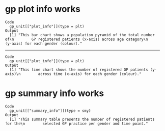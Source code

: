 # gp plot info works

    Code
      gp_unit[["plot_info"]](type = plt)
    Output
      [1] "This bar chart shows a population pyramid of the total number of\n        GP registered patients (x-axis) across age category\n        (y-axis) for each gender (colour)."

---

    Code
      gp_unit[["plot_info"]](type = plt)
    Output
      [1] "This line chart shows the number of registered GP patients (y-axis)\n        across time (x-axis) for each gender (colour)."

# gp summary info works

    Code
      gp_unit[["summary_info"]](type = smy)
    Output
      [1] "This summary table presents the number of registered patients for the\n        selected GP practice per gender and time point."

